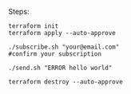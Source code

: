 Steps:

    terraform init
    terraform apply --auto-approve

    ./subscribe.sh "your@email.com"
    #confirm your subscription

    ./send.sh "ERROR hello world"

    terraform destroy --auto-approve
